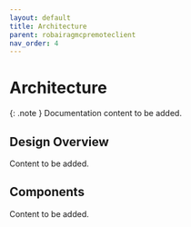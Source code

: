```yaml
---
layout: default
title: Architecture
parent: robairagmcpremoteclient
nav_order: 4
---
```


# Architecture

{: .note }
Documentation content to be added.

## Design Overview

Content to be added.

## Components

Content to be added.
